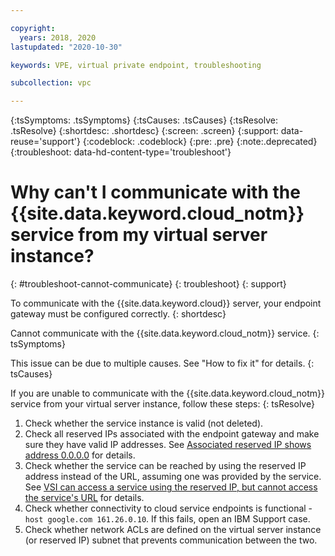 ```yaml
---

copyright:
  years: 2018, 2020
lastupdated: "2020-10-30"

keywords: VPE, virtual private endpoint, troubleshooting

subcollection: vpc

---
```


{:tsSymptoms: .tsSymptoms}
{:tsCauses: .tsCauses}
{:tsResolve: .tsResolve}
{:shortdesc: .shortdesc}
{:screen: .screen}
{:support: data-reuse='support'}
{:codeblock: .codeblock}
{:pre: .pre}
{:note:.deprecated}
{:troubleshoot: data-hd-content-type='troubleshoot'}

# Why can't I communicate with the {{site.data.keyword.cloud_notm}} service from my virtual server instance?
{: #troubleshoot-cannot-communicate}
{: troubleshoot}
{: support}

To communicate with the {{site.data.keyword.cloud}} server, your endpoint gateway must be configured correctly.
{: shortdesc}

Cannot communicate with the {{site.data.keyword.cloud_notm}} service.
{: tsSymptoms}

This issue can be due to multiple causes. See "How to fix it" for details.
{: tsCauses}

If you are unable to communicate with the {{site.data.keyword.cloud_notm}} service from your virtual server instance, follow these steps:
{: tsResolve}

1. Check whether the service instance is valid (not deleted).
1. Check all reserved IPs associated with the endpoint gateway and make sure they have valid IP addresses. See [Associated reserved IP shows address 0.0.0.0]() for details.
1. Check whether the service can be reached by using the reserved IP address instead of the URL, assuming one was provided by the service. See [VSI can access a service using
    the reserved IP, but cannot access the service's URL]() for details.
1. Check whether connectivity to cloud service endpoints is functional - `host google.com 161.26.0.10`. If this fails, open an IBM Support case.
1. Check whether network ACLs are defined on the virtual server instance (or reserved IP) subnet that prevents communication between the two.
